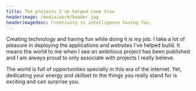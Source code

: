 ```yaml
---
title: The projects I've helped come true
headerimage: /media/work/header.jpg
headerimagedesc: Creativity is intelligence having fun.
---
```


Creating technology and having fun while doing it is my job. I take a lot of pleasure in deploying the applications and websites I've helped build. It means the world to me when I see an ambitious project has been published and I am always proud to only associate with projects I really believe.

The world is full of opportunities specially in this era of the internet. Yet, dedicating your energy and skillset to the things you really stand for is exciting and can surprise you.

